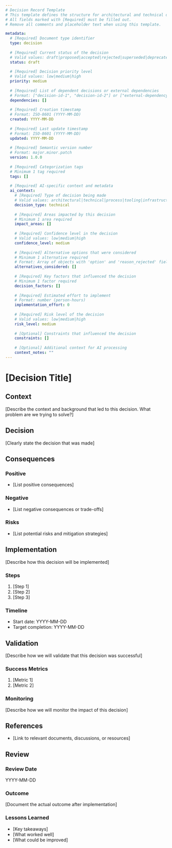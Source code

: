 ```yaml
---
# Decision Record Template
# This template defines the structure for architectural and technical decisions with AI-readable metadata.
# All fields marked with [Required] must be filled out.
# Remove all comments and placeholder text when using this template.

metadata:
  # [Required] Document type identifier
  type: decision
  
  # [Required] Current status of the decision
  # Valid values: draft|proposed|accepted|rejected|superseded|deprecated
  status: draft
  
  # [Required] Decision priority level
  # Valid values: low|medium|high
  priority: medium
  
  # [Required] List of dependent decisions or external dependencies
  # Format: ["decision-id-1", "decision-id-2"] or ["external-dependency-1"]
  dependencies: []
  
  # [Required] Creation timestamp
  # Format: ISO-8601 (YYYY-MM-DD)
  created: YYYY-MM-DD
  
  # [Required] Last update timestamp
  # Format: ISO-8601 (YYYY-MM-DD)
  updated: YYYY-MM-DD
  
  # [Required] Semantic version number
  # Format: major.minor.patch
  version: 1.0.0
  
  # [Required] Categorization tags
  # Minimum 1 tag required
  tags: []
  
  # [Required] AI-specific context and metadata
  ai_context:
    # [Required] Type of decision being made
    # Valid values: architectural|technical|process|tooling|infrastructure|security
    decision_type: technical
    
    # [Required] Areas impacted by this decision
    # Minimum 1 area required
    impact_areas: []
    
    # [Required] Confidence level in the decision
    # Valid values: low|medium|high
    confidence_level: medium
    
    # [Required] Alternative options that were considered
    # Minimum 1 alternative required
    # Format: Array of objects with 'option' and 'reason_rejected' fields
    alternatives_considered: []
    
    # [Required] Key factors that influenced the decision
    # Minimum 1 factor required
    decision_factors: []
    
    # [Required] Estimated effort to implement
    # Format: number (person-hours)
    implementation_effort: 0
    
    # [Required] Risk level of the decision
    # Valid values: low|medium|high
    risk_level: medium
    
    # [Optional] Constraints that influenced the decision
    constraints: []
    
    # [Optional] Additional context for AI processing
    context_notes: ""
---
```


# [Decision Title]

## Context
[Describe the context and background that led to this decision. What problem are we trying to solve?]

## Decision
[Clearly state the decision that was made]

## Consequences
### Positive
- [List positive consequences]

### Negative
- [List negative consequences or trade-offs]

### Risks
- [List potential risks and mitigation strategies]

## Implementation
[Describe how this decision will be implemented]

### Steps
1. [Step 1]
2. [Step 2]
3. [Step 3]

### Timeline
- Start date: YYYY-MM-DD
- Target completion: YYYY-MM-DD

## Validation
[Describe how we will validate that this decision was successful]

### Success Metrics
1. [Metric 1]
2. [Metric 2]

### Monitoring
[Describe how we will monitor the impact of this decision]

## References
- [Link to relevant documents, discussions, or resources]

## Review
### Review Date
YYYY-MM-DD

### Outcome
[Document the actual outcome after implementation]

### Lessons Learned
- [Key takeaways]
- [What worked well]
- [What could be improved]

